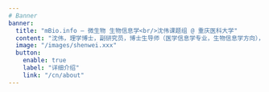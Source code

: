 ```yaml
---
# Banner
banner:
  title: "mBio.info – 微生物 生物信息学<br/>沈伟课题组 @ 重庆医科大学"
  content: "沈伟，理学博士，副研究员，博士生导师（医学信息学专业，生物信息学方向），硕士生导师（生物信息专业），在<a href=\"https://www.cqmu.edu.cn/\" target=\"_blank\" rel=\"noopener\">重庆医科大学</a> <a href=\"https://www.cqsahcqmu.cn/\" target=\"_blank\" rel=\"noopener\">附属第二医院</a> <a href=\"https://infect-hepatol-cqmu.cqcyfey.cn/\" target=\"_blank\" rel=\"noopener\">病毒性肝炎研究所</a>工作。2010年本科毕业于重庆邮电大学生物信息学专业，2013年在第三军医大学获得生物信息学专业硕士学位（导师：李彦）, 2017年在第三军医大学获得微生物学博士学位（导师：胡福泉）。博士毕业后在西部战区总医院检验科工作，随后于2022年在重庆医科大学附属第二医院病毒性肝炎研究所从事博士后研究工作（合作导师：<a href=\"https://infect-hepatol-cqmu.cqcyfey.cn/index/artic/articContent?articid=89\" target=\"_blank\" rel=\"noopener\">任红</a>）。2023年10月至2024年9月受留学基金委（CSC）和欧洲分子生物学实验室（EMBL）资助，在欧洲生物信息学研究所（EMBL-EBI）的<a href=\"https://scholar.google.com/citations?user=GrvA1YwAAAAJ&hl=en\" target=\"_blank\" rel=\"noopener\">Zamin Iqbal</a>课题组合作访问。<br/><br/>沈伟的研究工作聚焦于微生物基因组、宏基因组相关生物信息学算法与软件开发, 例如超大规模原核微生物基因组序列比对 (<a href=\"https://bioinf.shenwei.me/LexicMap/\" target=\"_blank\" rel=\"noopener\">LexicMap</a>), 宏基因组物种组成分析与临床病原生物检测 (<a href=\"https://bioinf.shenwei.me/kmcp/\" target=\"_blank\" rel=\"noopener\">KMCP</a>)，分类学数据查询与处理(<a href=\"https://bioinf.shenwei.me/taxonkit\" target=\"_blank\" rel=\"noopener\">TaxonKit</a>)，FASTA/Q文件处理的瑞士军刀 (<a href=\"https://bioinf.shenwei.me/seqkit\" target=\"_blank\" rel=\"noopener\">SeqKit</a>)等。<br/><br/>目前，我们在重庆医科大学招收博士研究生(医学信息学专业，生物信息学方向)和硕士研究生(生物信息学专业)（[详情](/cn/join)）。 请联系： shenwei356@gmail.com"
  image: "/images/shenwei.xxx"
  button:
    enable: true
    label: "详细介绍"
    link: "/cn/about"
---
```





